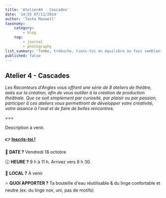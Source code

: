 ```yaml
---
title: 'Atelier#4 - Cascades'
date: '14:55 07/11/2014'
author: 'Tasha Maxwell'
taxonomy:
    category:
        - blog
    tag:
        - journal
        - photography
list_summary: 'Tombe, trébuche, tiens-toi en équilibre ou fais semblant de frapper tes collègues de manière réaliste tout en gardant la cascade sécuritaire.'
published: false
---
```


## Atelier 4 - Cascades

_Les Raconteurs d'Angles vous offrent une série de 8 ateliers de théâtre, axés sur la création, afin de vous outiller à la création de production théâtrale.
Que ce soit simplement par curiosité, par plaisir ou par passion, participer à ces ateliers vous permettront de développer votre créativité, votre aisance à l'oral et de faire de belles rencontres._

===

Description à venir.

#### 👉 [Inscris-toi !](https://lepointdevente.com/billets/kbg241018002)
📆 **DATE ?** Vendredi 18 octobre

🕧 **HEURE ?** 9 h à 11 h. Arrivez vers 8 h 30.

📍 **LOCAL ?** À venir

⭐ **QUOI APPORTER ?** Ta bouteille d'eau réutilisable & du linge confortable et neutre (ex: du linge noir, uni, pas de motifs)